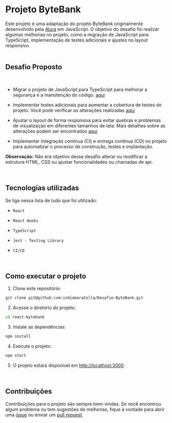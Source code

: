 # Projeto ByteBank

Este projeto é uma adaptação do projeto ByteBank originalmente desenvolvido pela [Alura](https://github.com/alura-cursos/bytebank-v2/tree/aula01) em JavaScript. O objetivo do desafio foi realizar algumas melhorias no projeto, como a migração de JavaScript para TypeScript, implementação de testes adicionais e ajustes no layout responsivo.
<br>
<br>

## Desafio Proposto

<br>

- Migrar o projeto de JavaScript para TypeScript para melhorar a segurança e a manutenção do código. [aqui](https://github.com/indiamaraColla/Desafio-ByteBank/issues/2)

- Implementar testes adicionais para aumentar a cobertura de testes do projeto. Você pode verificar as alterações realizadas [aqui](https://github.com/indiamaraColla/Desafio-ByteBank/issues/5)

- Ajustar o layout de forma responsiva para evitar quebras e problemas de visualização em diferentes tamanhos de tela. Mais detalhes sobre as alterações podem ser encontrados [aqui](https://github.com/indiamaraColla/Desafio-ByteBank/issues/4)

- Implementar integração contínua (CI) e entrega contínua (CD) no projeto para automatizar o processo de construção, testes e implantação.

**Observação:** Não era objetivo desse desafio alterar ou modificar a estrutura HTML, CSS ou ajustar funcionalidades ou chamadas de api.

  <br>

## Tecnologias utilizadas

Se liga nessa lista de tudo que foi utilizado:

- `React`
- `React Hooks`
- `TypeScript`
- `Jest - Testing Library`
- `CI/CD`

  <br>

## Como executar o projeto

1. Clone este repositório:

```bash
git clone git@github.com:indiamaraColla/Desafio-ByteBank.git
```

2. Acesse o diretório do projeto:

```bash
cd react-bytebank
```

3. Instale as dependências:

```bash
npm install
```

4. Execute o projeto:

```bash
npm start
```

5. O projeto estará disponível em [http://localhost:3000](http://localhost:3000).

<br>

## Contribuições

Contribuições para o projeto são sempre bem-vindas. Se você encontrou algum problema ou tem sugestões de melhorias, fique à vontade para abrir uma [issue](https://github.com/indiamaraColla/Desafio-ByteBank/issues) ou enviar um [pull request](https://github.com/indiamaraColla/Desafio-ByteBank/pulls).
